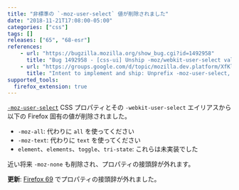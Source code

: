 ```yaml
---
title: "非標準の `-moz-user-select` 値が削除されました"
date: "2018-11-21T17:08:00-05:00"
categories: ["css"]
tags: []
releases: ["65", "68-esr"]
references:
    - url: "https://bugzilla.mozilla.org/show_bug.cgi?id=1492958"
      title: "Bug 1492958 - [css-ui] Unship -moz/webkit-user-select values not supported by other UAs / spec"
    - url: "https://groups.google.com/d/topic/mozilla.dev.platform/XfKl9Jt7ZQ8/discussion"
      title: "Intent to implement and ship: Unprefix -moz-user-select, unship mozilla-specific values."
supported_tools:
  firefox_extension: true
---
```

[`-moz-user-select`](https://developer.mozilla.org/docs/Web/CSS/user-select) CSS プロパティとその `-webkit-user-select` エイリアスから以下の Firefox 固有の値が削除されました。

* `-moz-all`: 代わりに `all` を使ってください
* `-moz-text`: 代わりに `text` を使ってください
* `element`、`elements`、`toggle`、`tri-state`: これらは未実装でした

近い将来 `-moz-none` も削除され、プロパティの接頭辞が外れます。

**更新**: [Firefox 69](https://www.fxsitecompat.dev/ja/docs/2018/non-standard-moz-user-select-values-have-been-removed/) でプロパティの接頭辞が外れました。
